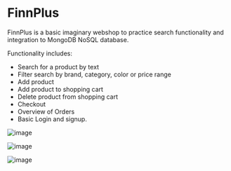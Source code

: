 # FinnPlus

FinnPlus is a basic imaginary webshop to practice search functionality and integration to MongoDB NoSQL database. 

Functionality includes:
* Search for a product by text
* Filter search by brand, category, color or price range
* Add product
* Add product to shopping cart
* Delete product from shopping cart
* Checkout
* Overview of Orders
* Basic Login and signup. 


![image](https://user-images.githubusercontent.com/73568734/189736827-b6fb044d-f869-4661-a22e-3641525a1493.png)

![image](https://user-images.githubusercontent.com/73568734/189738560-aac9add9-0397-401c-81bc-156ec9981b86.png)


![image](https://user-images.githubusercontent.com/73568734/189738079-3b8d165d-b27f-4ff3-8d8e-3563a0420789.png)
